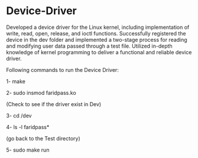# Device-Driver
Developed a device driver for the Linux kernel, including implementation of write, read, open, release, and ioctl functions.
Successfully registered the device in the dev folder and implemented a two-stage process for reading and modifying user data passed through a test file. 
Utilized in-depth knowledge of kernel programming to deliver a functional and reliable device driver.


Following commands to run the Device Driver:

1- make

2- sudo insmod faridpass.ko

(Check to see if the driver exist in Dev)

3- cd /dev

4- ls -l faridpass*

(go back to the Test directory)

5- sudo make run
